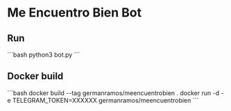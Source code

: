 # Me Encuentro Bien Bot

## Run

´´´bash
python3 bot.py
´´´

## Docker build

´´´bash
docker build --tag germanramos/meencuentrobien .
docker run -d -e TELEGRAM_TOKEN=XXXXXX germanramos/meencuentrobien
´´´
